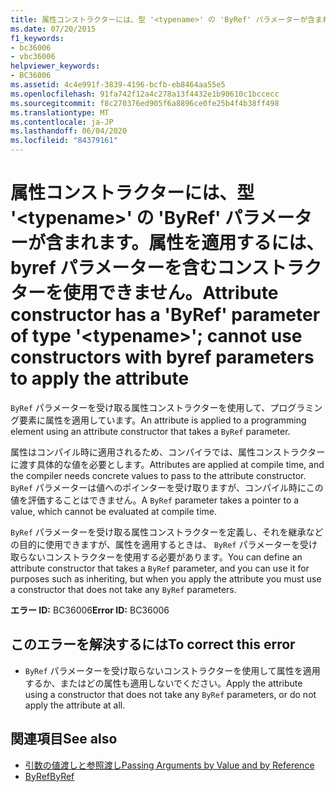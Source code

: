 ```yaml
---
title: 属性コンストラクターには、型 '<typename>' の 'ByRef' パラメーターが含まれます。属性を適用するには、byref パラメーターを含むコンストラクターを使用できません。
ms.date: 07/20/2015
f1_keywords:
- bc36006
- vbc36006
helpviewer_keywords:
- BC36006
ms.assetid: 4c4e991f-3839-4196-bcfb-eb8464aa55e5
ms.openlocfilehash: 91fa742f12a4c278a13f4432e1b90610c1bccecc
ms.sourcegitcommit: f8c270376ed905f6a8896ce0fe25b4f4b38ff498
ms.translationtype: MT
ms.contentlocale: ja-JP
ms.lasthandoff: 06/04/2020
ms.locfileid: "84379161"
---
```

# <a name="attribute-constructor-has-a-byref-parameter-of-type-typename-cannot-use-constructors-with-byref-parameters-to-apply-the-attribute"></a><span data-ttu-id="e880d-102">属性コンストラクターには、型 '\<typename>' の 'ByRef' パラメーターが含まれます。属性を適用するには、byref パラメーターを含むコンストラクターを使用できません。</span><span class="sxs-lookup"><span data-stu-id="e880d-102">Attribute constructor has a 'ByRef' parameter of type '\<typename>'; cannot use constructors with byref parameters to apply the attribute</span></span>
<span data-ttu-id="e880d-103">`ByRef` パラメーターを受け取る属性コンストラクターを使用して、プログラミング要素に属性を適用しています。</span><span class="sxs-lookup"><span data-stu-id="e880d-103">An attribute is applied to a programming element using an attribute constructor that takes a `ByRef` parameter.</span></span>  
  
 <span data-ttu-id="e880d-104">属性はコンパイル時に適用されるため、コンパイラでは、属性コンストラクターに渡す具体的な値を必要とします。</span><span class="sxs-lookup"><span data-stu-id="e880d-104">Attributes are applied at compile time, and the compiler needs concrete values to pass to the attribute constructor.</span></span> <span data-ttu-id="e880d-105">`ByRef` パラメーターは値へのポインターを受け取りますが、コンパイル時にこの値を評価することはできません。</span><span class="sxs-lookup"><span data-stu-id="e880d-105">A `ByRef` parameter takes a pointer to a value, which cannot be evaluated at compile time.</span></span>  
  
 <span data-ttu-id="e880d-106">`ByRef` パラメーターを受け取る属性コンストラクターを定義し、それを継承などの目的に使用できますが、属性を適用するときは、 `ByRef` パラメーターを受け取らないコンストラクターを使用する必要があります。</span><span class="sxs-lookup"><span data-stu-id="e880d-106">You can define an attribute constructor that takes a `ByRef` parameter, and you can use it for purposes such as inheriting, but when you apply the attribute you must use a constructor that does not take any `ByRef` parameters.</span></span>  
  
 <span data-ttu-id="e880d-107">**エラー ID:** BC36006</span><span class="sxs-lookup"><span data-stu-id="e880d-107">**Error ID:** BC36006</span></span>  
  
## <a name="to-correct-this-error"></a><span data-ttu-id="e880d-108">このエラーを解決するには</span><span class="sxs-lookup"><span data-stu-id="e880d-108">To correct this error</span></span>  
  
- <span data-ttu-id="e880d-109">`ByRef` パラメーターを受け取らないコンストラクターを使用して属性を適用するか、またはどの属性も適用しないでください。</span><span class="sxs-lookup"><span data-stu-id="e880d-109">Apply the attribute using a constructor that does not take any `ByRef` parameters, or do not apply the attribute at all.</span></span>  
  
## <a name="see-also"></a><span data-ttu-id="e880d-110">関連項目</span><span class="sxs-lookup"><span data-stu-id="e880d-110">See also</span></span>

- [<span data-ttu-id="e880d-111">引数の値渡しと参照渡し</span><span class="sxs-lookup"><span data-stu-id="e880d-111">Passing Arguments by Value and by Reference</span></span>](../programming-guide/language-features/procedures/passing-arguments-by-value-and-by-reference.md)
- [<span data-ttu-id="e880d-112">ByRef</span><span class="sxs-lookup"><span data-stu-id="e880d-112">ByRef</span></span>](../language-reference/modifiers/byref.md)
